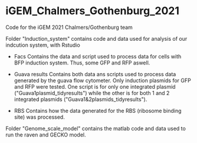 # iGEM_Chalmers_Gothenburg_2021
 Code for the iGEM 2021 Chalmers/Gothenburg team

Folder "Induction_system" contains code and data used for analysis of our indcution system, with Rstudio

- Facs
 Contains the data and script used to process data for cells with BFP induction system. Thus, some GFP and RFP aswell.
 
 - Guava results
 Contains both data ans scripts used to process data generated by the guava flow cytometer. Only induction plasmids for GFP and RFP were tested. One script is for only one integrated plasmid ("Guava1plasmid_tidyresults") while the other is for both 1 and 2 integrated plasmids ("Guava1&2plasmids_tidyresults").
 
 - RBS
Contains how the data generated for the RBS (ribosome binding site) was processed.

Folder "Genome_scale_model" contains the matlab code and data used to run the raven and GECKO model.
